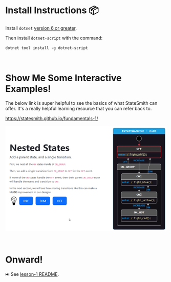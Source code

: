 # Install Instructions 📦
Install `dotnet` [version 6 or greater](https://dotnet.microsoft.com/en-us/download/dotnet/sdk-for-vs-code).

Then install `dotnet-script` with the command:
```
dotnet tool install -g dotnet-script
```


<br>

# Show Me Some Interactive Examples!
The below link is super helpful to see the basics of what StateSmith can offer. It's a really helpful learning resource that you can refer back to.

https://statesmith.github.io/fundamentals-1/

[ ![](./docs/interactive-examples-preview.gif)  ](https://statesmith.github.io/fundamentals-1/)




<br>

# Onward!
⏭️ See [lesson-1 README](../lesson-1/README-a.md).
